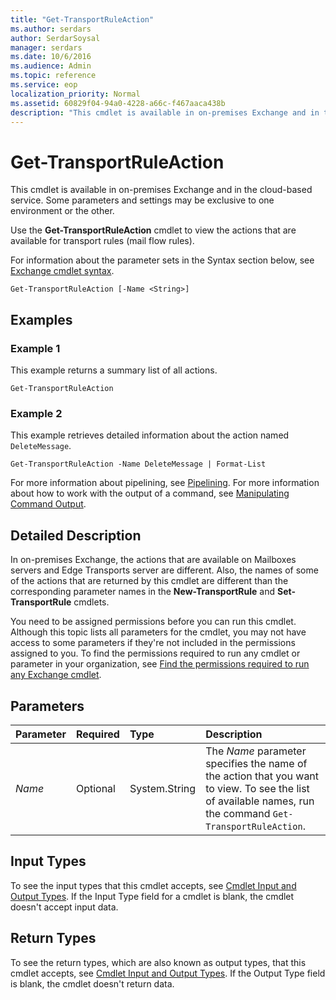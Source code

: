 ```yaml
---
title: "Get-TransportRuleAction"
ms.author: serdars
author: SerdarSoysal
manager: serdars
ms.date: 10/6/2016
ms.audience: Admin
ms.topic: reference
ms.service: eop
localization_priority: Normal
ms.assetid: 60829f04-94a0-4228-a66c-f467aaca438b
description: "This cmdlet is available in on-premises Exchange and in the cloud-based service. Some parameters and settings may be exclusive to one environment or the other."
---
```


# Get-TransportRuleAction

This cmdlet is available in on-premises Exchange and in the cloud-based service. Some parameters and settings may be exclusive to one environment or the other.
  
Use the **Get-TransportRuleAction** cmdlet to view the actions that are available for transport rules (mail flow rules).
  
For information about the parameter sets in the Syntax section below, see [Exchange cmdlet syntax](https://technet.microsoft.com/library/bb123552.aspx).
  
```
Get-TransportRuleAction [-Name <String>]

```

## Examples
<a name="Examples"> </a>

### Example 1

This example returns a summary list of all actions.
  
```
Get-TransportRuleAction
```

### Example 2

This example retrieves detailed information about the action named  `DeleteMessage`.
  
```
Get-TransportRuleAction -Name DeleteMessage | Format-List
```

For more information about pipelining, see [Pipelining](http://technet.microsoft.com/library/59411ed3-926b-4eec-a462-84e6b26056c9.aspx). For more information about how to work with the output of a command, see [Manipulating Command Output](http://technet.microsoft.com/library/8320e1a5-d3f5-4615-878d-b23e2aaa6b1e.aspx).
  
## Detailed Description
<a name="DetailedDescription"> </a>

In on-premises Exchange, the actions that are available on Mailboxes servers and Edge Transports server are different. Also, the names of some of the actions that are returned by this cmdlet are different than the corresponding parameter names in the **New-TransportRule** and **Set-TransportRule** cmdlets.
  
You need to be assigned permissions before you can run this cmdlet. Although this topic lists all parameters for the cmdlet, you may not have access to some parameters if they're not included in the permissions assigned to you. To find the permissions required to run any cmdlet or parameter in your organization, see [Find the permissions required to run any Exchange cmdlet](https://technet.microsoft.com/library/mt432940.aspx).
  
## Parameters
<a name="DetailedDescription"> </a>

|**Parameter**|**Required**|**Type**|**Description**|
|:-----|:-----|:-----|:-----|
| _Name_ <br/> |Optional  <br/> |System.String  <br/> |The  _Name_ parameter specifies the name of the action that you want to view. To see the list of available names, run the command `Get-TransportRuleAction`.  <br/> |
   
## Input Types
<a name="InputTypes"> </a>

To see the input types that this cmdlet accepts, see [Cmdlet Input and Output Types](http://go.microsoft.com/fwlink/p/?linkId=616387). If the Input Type field for a cmdlet is blank, the cmdlet doesn't accept input data. 
  
## Return Types
<a name="ReturnTypes"> </a>

To see the return types, which are also known as output types, that this cmdlet accepts, see [Cmdlet Input and Output Types](http://go.microsoft.com/fwlink/p/?linkId=616387). If the Output Type field is blank, the cmdlet doesn't return data. 
  

